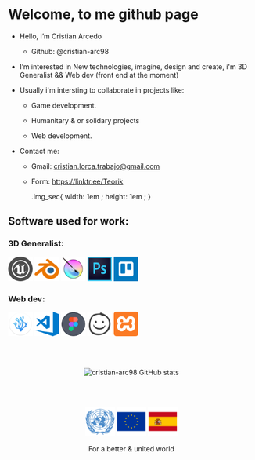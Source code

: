 <h1>Welcome, to me github page</h1>

- Hello, I’m Cristian Arcedo
   + Github: @cristian-arc98

- I’m interested in New technologies, imagine, design and create, i'm 3D Generalist && Web dev (front end at the moment)

- Usually i'm intersting to collaborate in projects like:
   + Game development.
   + Humanitary & or solidary projects


   + Web development.

- Contact me:
   + Gmail: cristian.lorca.trabajo@gmail.com
   + Form: https://linktr.ee/Teorik

 
      
      .img_sec{
      width: 1em ;
      height: 1em ;
      }
      
  
<body>
<h2>Software used for work: </h2>
<!-- -->
<h3>3D Generalist:</h3>
<div class="img_sec">
<img src="./readme_content/ue.png" title="Unreal Engine" alt="" width="50" height="50" />
<img src="./readme_content/blender.png" title="Blender" alt="" width="50" height="50" />
<img src="./readme_content/krita.png" title="Krita" alt="" width="50" height="50" />
<img src="./readme_content/photoshop.png" title="Photoshop" alt="" width="50" height="50" />
<img src="./readme_content/trello.png" title="Trello" alt="" width="50" height="50" />
</div>

<div class="img_sec">
<h3>Web dev:</h3>
   
<a href="https://vscodium.com/"> <img src="./readme_content/vscodium.png" title="VSCodium" alt="" width="50" height="50" /></a>
<a href="https://vscodium.com/"> <img src="./readme_content/vscode.png"   title="VSCode"   alt="" width="50" height="50" /></a>
<a href="https://vscodium.com/"> <img src="./readme_content/figma.png"    title="Figma"    alt="" width="50" height="50" /></a>
<a href="https://vscodium.com/"> <img src="./readme_content/balsamiq.png" title="Balsamiq" alt="" width="50" height="50" /></a>
<a href="https://vscodium.com/"> <img src="./readme_content/xampp.png"    title="Xampp"    alt="" width="50" height="50" /></a>
</div>

   </br>
   </br>
   
  <div align="center">
   
![cristian-arc98 GitHub stats](https://github-readme-stats.vercel.app/api?username=cristian-arc98&show_icons=true&theme=codeSTACKr)
 
</div>

</br></br>

<div align="center">
<img src="./readme_content/onu11.png" width="60" height="60" />
<img src="./readme_content/eu.png" width="60" height="60" />
<img src="./readme_content/sp.png" width="60" height="60" />
   
   <label>For a better & united world</label>
   </div>
   
   </body>
<!---
cristian-arc98/cristian-arc98 is a ✨ special ✨ repository because its `README.md` (this file) appears on your GitHub profile.
You can click the Preview link to take a look at your changes.
--->
